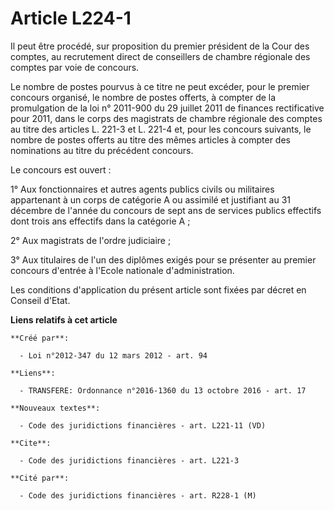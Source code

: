 # Article L224-1

Il peut être procédé, sur proposition du premier président de la Cour des comptes, au recrutement direct de conseillers de
chambre régionale des comptes par voie de concours. 

Le nombre de postes pourvus à ce titre ne peut excéder, pour le premier concours organisé, le nombre de postes offerts, à
compter de la promulgation de la loi n° 2011-900 du 29 juillet 2011 de finances rectificative pour 2011, dans le corps des
magistrats de chambre régionale des comptes au titre des articles L. 221-3 et L. 221-4 et, pour les concours suivants, le
nombre de postes offerts au titre des mêmes articles à compter des nominations au titre du précédent concours. 

Le concours est ouvert : 

1° Aux fonctionnaires et autres agents publics civils ou militaires appartenant à un corps de catégorie A ou assimilé et
justifiant au 31 décembre de l'année du concours de sept ans de services publics effectifs dont trois ans effectifs dans la
catégorie A ; 

2° Aux magistrats de l'ordre judiciaire ; 

3° Aux titulaires de l'un des diplômes exigés pour se présenter au premier concours d'entrée à l'Ecole nationale
d'administration. 

Les conditions d'application du présent article sont fixées par décret en Conseil d'Etat.

**Liens relatifs à cet article**

	**Créé par**:

	  - Loi n°2012-347 du 12 mars 2012 - art. 94

	**Liens**:

	  - TRANSFERE: Ordonnance n°2016-1360 du 13 octobre 2016 - art. 17

	**Nouveaux textes**:

	  - Code des juridictions financières - art. L221-11 (VD)

	**Cite**:

	  - Code des juridictions financières - art. L221-3

	**Cité par**:

	  - Code des juridictions financières - art. R228-1 (M)
